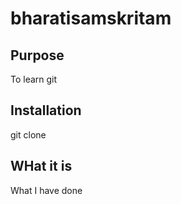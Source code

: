 # bharatisamskritam
## Purpose
To learn git
## Installation
git clone
## WHat it is
What I have done
